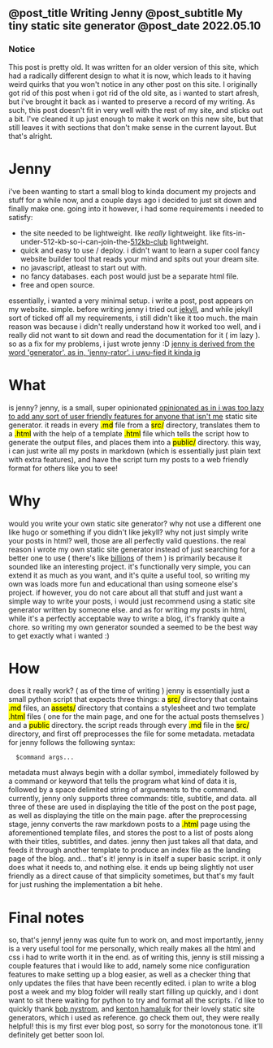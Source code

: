 @post_title Writing Jenny
@post_subtitle My tiny static site generator
@post_date 2022.05.10
---

<div class="infobox note">
  <h3>Notice</h3>
  This post is pretty old.
  It was written for an older version of this site, which
  had a radically different design to what it is now, which leads to it having weird
  quirks that you won't notice in any other post on this site.
  I originally got rid of this post when i got rid of the old site,
  as i wanted to start afresh, but i've brought it back as i wanted to preserve a record
  of my writing. As such, this post doesn't fit in very well with the rest of my site, and sticks out a bit.
  I've cleaned it up just enough to make it work on this new site, but that still leaves
  it with sections that don't make sense in the current layout.
  But that's alright.
</div>

# Jenny
i've been wanting to start a small blog to kinda document my projects and stuff for a while now, and a couple days ago i decided to just sit down and finally make one. going into it however, i had some requirements i needed to satisfy:

- the site needed to be lightweight. like *really* lightweight. like fits-in-under-512-kb-so-i-can-join-the-[512kb-club][1] lightweight.
- quick and easy to use / deploy. i didn't want to learn a super cool fancy website builder tool that reads your mind and spits out your dream site.
- no javascript, atleast to start out with.
- no fancy databases. each post would just be a separate html file.
- free and open source.

essentially, i wanted a very minimal setup. i write a post, post appears on my website. simple. before writing jenny i tried out [jekyll][2], and while jekyll sort of ticked off all my requirements,
i still didn't like it too much. the main reason was because i didn't really understand how it worked too well, and i really did not want to sit down and read the documentation for it ( im lazy ).
so as a fix for my problems, i just wrote jenny :D [jenny is derived from the word 'generator'. as in, 'jenny-rator'. i uwu-fied it kinda ig](_)

# What
is jenny? jenny, is a small, super opinionated [opinionated as in i was too lazy to add any sort of user friendly features for anyone that isn't me](_) static site generator.
it reads in every <mark>.md</mark> file from a <mark>src/</mark> directory, translates them to a <mark>.html</mark> with the help of a template <mark>.html</mark> file which tells the script how to generate the output files, and places them into a <mark>public/</mark> directory. this way, i can just write all my posts in markdown (which is essentially just plain text with extra features), and have the script turn my posts to a web friendly format for
others like you to see!

# Why
would you write your own static site generator? why not use a different one like hugo or something if you didn't like jekyll? why not just simply write your posts in html? well, those are all
perfectly valid questions. the real reason i wrote my own static site generator instead of just searching for a better one to use ( there's like [billions][3] of them ) is primarily because it sounded
like an interesting project. it's functionally very simple, you can extend it as much as you want, and it's quite a useful tool, so writing my own was loads more fun and educational than using someone 
else's project. if however, you do not care about all that stuff and just want a simple way to write your posts, i would just recommend using a static site generator written by someone else. and as 
for writing my posts in html, while it's a perfectly acceptable way to write a blog, it's frankly quite a chore. so writing my own generator sounded a seemed to be the best way to get exactly 
what i wanted :)

# How
does it really work? ( as of the time of writing ) jenny is essentially just a small python script that expects three things: a <mark>src/</mark> directory that contains <mark>.md</mark> files, an 
<mark>assets/</mark> directory that contains a stylesheet and two template <mark>.html</mark> files ( one for the main page, and one for the actual posts themselves ) and a <mark>public</mark> directory. the script reads through every <mark>.md</mark> file in the <mark>src/</mark> directory, and first off preprocesses the file for some metadata. metadata for jenny follows the following syntax:
```
  $command args...
```
metadata must always begin with a dollar symbol, immediately followed by a command or keyword that tells the program what kind of data it is, followed by a space delimited string of arguements to the
command. currently, jenny only supports three commands: title, subtitle, and data. all three of these are used in displaying the title of the post on the post page, as well as displaying the title on
the main page. after the preprocessing stage, jenny converts the raw markdown posts to a <mark>.html</mark> page using the aforementioned template files, and stores the post to a list of posts along with their titles, subtitles, and dates. jenny then just takes all that data, and feeds it through another template to produce an index file as the landing page of the blog. and... that's it! jenny is in itself a super basic script. it only does what it needs to, and nothing else. it ends up being slightly not user friendly as a direct cause of that simplicity sometimes, but that's my fault for just rushing the implementation a bit hehe.

# Final notes
so, that's jenny! jenny was quite fun to work on, and most importantly, jenny is a very useful tool for me personally, which really makes all the html and css i had to write worth it in the end.
as of writing this, jenny is still missing a couple features that i would like to add, namely some nice configuration features to make setting up a blog easier, as well as a checker thing that only updates the files that have been recently edited. i plan to write a blog post a week and my blog folder will really start filling up quickly, and i dont want to sit there waiting for python to try and format all the scripts.
i'd like to quickly thank [bob nystrom][4], and [kenton hamaluik][5] for their lovely static site generators, which i used as reference. go check them out, they were really helpful!
this is my first ever blog post, so sorry for the monotonous tone. it'll definitely get better soon lol.

[1]:https://512kb.club
[2]:https://jekyllrb.com/
[3]:https://jamstack.org/generators/
[4]:https://github.com/munificent/game-programming-patterns
[5]:https://github.com/hamaluik/blog.hamaluik.ca
